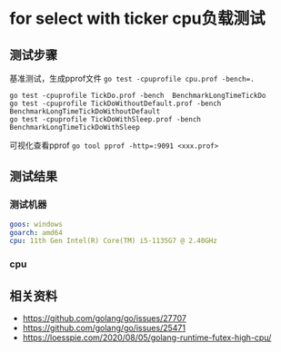 # for select with ticker cpu负载测试

## 测试步骤
基准测试，生成pprof文件
`go test -cpuprofile cpu.prof -bench=.
`

```shell
go test -cpuprofile TickDo.prof -bench  BenchmarkLongTimeTickDo
go test -cpuprofile TickDoWithoutDefault.prof -bench  BenchmarkLongTimeTickDoWithoutDefault
go test -cpuprofile TickDoWithSleep.prof -bench  BenchmarkLongTimeTickDoWithSleep
```

可视化查看pprof
`go tool pprof -http=:9091 <xxx.prof>`


## 测试结果
### 测试机器
```yaml
goos: windows
goarch: amd64
cpu: 11th Gen Intel(R) Core(TM) i5-1135G7 @ 2.40GHz
```

### cpu


## 相关资料
- https://github.com/golang/go/issues/27707
- https://github.com/golang/go/issues/25471
- https://loesspie.com/2020/08/05/golang-runtime-futex-high-cpu/


